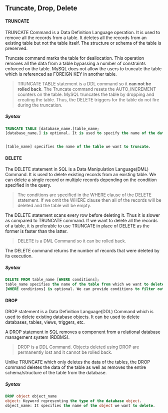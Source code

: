 ## Truncate, Drop, Delete

#### TRUNCATE

TRUNCATE Command is a Data Definition Language operation. It is used to remove all the records from a table. It deletes all the records from an existing table but not the table itself. The structure or schema of the table is preserved.

Truncate command marks the table for deallocation. This operation removes all the data from a table bypassing a number of constraints enforced on the table. MySQL does not allow the users to truncate the table which is referenced as FOREIGN KEY in another table.

> TRUNCATE TABLE statement is a DDL command so it **can not be rolled back**.
  The Truncate command resets the AUTO_INCREMENT counters on the table.
  MySQL truncates the table by dropping and creating the table. Thus, the DELETE triggers for the table do not fire during the truncation.
  
##### Syntax

```sql
TRUNCATE TABLE [database_name.]table_name;
[database_name.] is optional. It is used to specify the name of the database in which the table exists.


[table_name] specifies the name of the table we want to truncate.
```


#### DELETE

The DELETE statement in SQL is a Data Manipulation Language(DML) Command. It is used to delete existing records from an existing table. We can delete a single record or multiple records depending on the condition specified in the query.

> The conditions are specified in the WHERE clause of the DELETE statement. If we omit the WHERE clause then all of the records will be deleted and the table will be empty.

The DELETE statement scans every row before deleting it. Thus it is slower as compared to TRUNCATE command. If we want to delete all the records of a table, it is preferable to use TRUNCATE in place of DELETE as the former is faster than the latter.

> DELETE is a DML Command so it can be rolled back.

The DELETE command returns the number of records that were deleted by its execution.

##### Syntax

```sql
DELETE FROM table_name [WHERE conditions];
table_name specifies the name of the table from which we want to delete the records.
[WHERE condirions] is optional. We can provide conditions to filter out the records to be deleted.
```


#### DROP

DROP statement is a Data Definition Language(DDL) Command which is used to delete existing database objects. It can be used to delete databases, tables, views, triggers, etc.

A DROP statement in SQL removes a component from a relational database management system (RDBMS).

> DROP is a DDL Command. Objects deleted using DROP are permanently lost and it cannot be rolled back.

Unlike TRUNCATE which only deletes the data of the tables, the DROP command deletes the data of the table as well as removes the entire schema/structure of the table from the database.

##### Syntax

```sql
DROP object object_name
object: Keyword representing the type of the database object.
object_name: It specifies the name of the object we want to delete.
```
